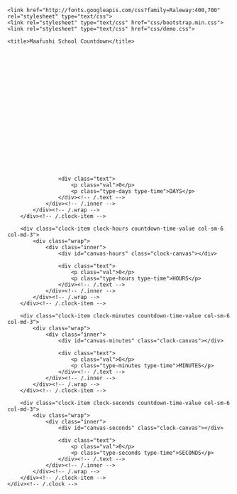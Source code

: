 <!doctype html>
<html>
<head>	
    <meta charset="utf-8">
    <meta name="description" content="">
    <meta name="keywords" content="">
    <meta name="author" content="Pragmatic Mates s.r.o. - http://pragmaticmates.com">
    <meta name="viewport" content="width=device-width, initial-scale=1.0">

    <link href="http://fonts.googleapis.com/css?family=Raleway:400,700" rel="stylesheet" type="text/css">
    <link rel="stylesheet" type="text/css" href="css/bootstrap.min.css">
    <link rel="stylesheet" type="text/css" href="css/demo.css">

	<title>Maafushi School Countdown</title>
</head>

<body>

<div class="countdown countdown-container container">
    <h1 style="color: honeydew; font-size: 50px;" align="centre">&nbsp;</h1>
    <h1 style="color: honeydew" align="centre">&nbsp;</h1>
    <h1 style="color: honeydew" align="centre">&nbsp;</h1>
    <div class="clock row">
        <div class="clock-item clock-days countdown-time-value col-sm-6 col-md-3">
            <div class="wrap">
                <div class="inner">
                    <div id="canvas-days" class="clock-canvas"></div>

                    <div class="text">
                        <p class="val">0</p>
                        <p class="type-days type-time">DAYS</p>
                    </div><!-- /.text -->
                </div><!-- /.inner -->
            </div><!-- /.wrap -->
        </div><!-- /.clock-item -->

        <div class="clock-item clock-hours countdown-time-value col-sm-6 col-md-3">
            <div class="wrap">
                <div class="inner">
                    <div id="canvas-hours" class="clock-canvas"></div>

                    <div class="text">
                        <p class="val">0</p>
                        <p class="type-hours type-time">HOURS</p>
                    </div><!-- /.text -->
                </div><!-- /.inner -->
            </div><!-- /.wrap -->
        </div><!-- /.clock-item -->

        <div class="clock-item clock-minutes countdown-time-value col-sm-6 col-md-3">
            <div class="wrap">
                <div class="inner">
                    <div id="canvas-minutes" class="clock-canvas"></div>

                    <div class="text">
                        <p class="val">0</p>
                        <p class="type-minutes type-time">MINUTES</p>
                    </div><!-- /.text -->
                </div><!-- /.inner -->
            </div><!-- /.wrap -->
        </div><!-- /.clock-item -->

        <div class="clock-item clock-seconds countdown-time-value col-sm-6 col-md-3">
            <div class="wrap">
                <div class="inner">
                    <div id="canvas-seconds" class="clock-canvas"></div>

                    <div class="text">
                        <p class="val">0</p>
                        <p class="type-seconds type-time">SECONDS</p>
                    </div><!-- /.text -->
                </div><!-- /.inner -->
            </div><!-- /.wrap -->
        </div><!-- /.clock-item -->
    </div><!-- /.clock -->
</div><!-- /.countdown-wrapper -->
<!--<div id="player">-->
    <!--<audio autoplay hidden loop>-->
        <!--<source src="countdown1.wav" type="audio/mpeg">-->
        <!--If you're reading this, audio isn't supported.-->
    <!--</audio>-->
<!--</div>-->


<script type="text/javascript" src="http://code.jquery.com/jquery-1.11.0.min.js"></script>
<script type="text/javascript" src="js/kinetic.js"></script>
<script type="text/javascript" src="../jquery.final-countdown.js"></script>
<script type="text/javascript">  
    $('document').ready(function() {
        'use strict';

        //console.log(Math.round(+new Date('2017-10-17')/1000));

    	$('.countdown').final_countdown({
            //'start': Math.round(+new Date()/1000),
            'start': Math.round(+new Date('2021-11-21')/1000),
            'end': Math.round(+new Date('2026-01-28 9:0:0')/1000),
            'now': Math.round(+new Date()/1000)
        });
    });
</script>

</body>
</html>
